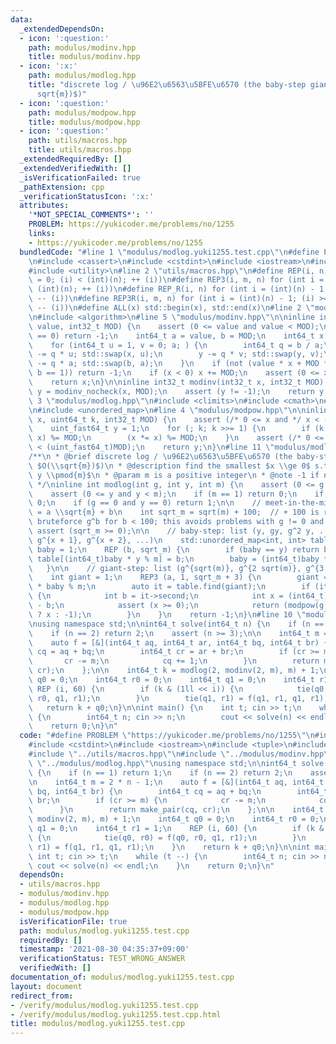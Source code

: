 ```yaml
---
data:
  _extendedDependsOn:
  - icon: ':question:'
    path: modulus/modinv.hpp
    title: modulus/modinv.hpp
  - icon: ':x:'
    path: modulus/modlog.hpp
    title: "discrete log / \u96E2\u6563\u5BFE\u6570 (the baby-step giant-step, $O(\\\
      sqrt{m})$)"
  - icon: ':question:'
    path: modulus/modpow.hpp
    title: modulus/modpow.hpp
  - icon: ':question:'
    path: utils/macros.hpp
    title: utils/macros.hpp
  _extendedRequiredBy: []
  _extendedVerifiedWith: []
  _isVerificationFailed: true
  _pathExtension: cpp
  _verificationStatusIcon: ':x:'
  attributes:
    '*NOT_SPECIAL_COMMENTS*': ''
    PROBLEM: https://yukicoder.me/problems/no/1255
    links:
    - https://yukicoder.me/problems/no/1255
  bundledCode: "#line 1 \"modulus/modlog.yuki1255.test.cpp\"\n#define PROBLEM \"https://yukicoder.me/problems/no/1255\"\
    \n#include <cassert>\n#include <cstdint>\n#include <iostream>\n#include <tuple>\n\
    #include <utility>\n#line 2 \"utils/macros.hpp\"\n#define REP(i, n) for (int i\
    \ = 0; (i) < (int)(n); ++ (i))\n#define REP3(i, m, n) for (int i = (m); (i) <\
    \ (int)(n); ++ (i))\n#define REP_R(i, n) for (int i = (int)(n) - 1; (i) >= 0;\
    \ -- (i))\n#define REP3R(i, m, n) for (int i = (int)(n) - 1; (i) >= (int)(m);\
    \ -- (i))\n#define ALL(x) std::begin(x), std::end(x)\n#line 2 \"modulus/modinv.hpp\"\
    \n#include <algorithm>\n#line 5 \"modulus/modinv.hpp\"\n\ninline int32_t modinv_nocheck(int32_t\
    \ value, int32_t MOD) {\n    assert (0 <= value and value < MOD);\n    if (value\
    \ == 0) return -1;\n    int64_t a = value, b = MOD;\n    int64_t x = 0, y = 1;\n\
    \    for (int64_t u = 1, v = 0; a; ) {\n        int64_t q = b / a;\n        x\
    \ -= q * u; std::swap(x, u);\n        y -= q * v; std::swap(y, v);\n        b\
    \ -= q * a; std::swap(b, a);\n    }\n    if (not (value * x + MOD * y == b and\
    \ b == 1)) return -1;\n    if (x < 0) x += MOD;\n    assert (0 <= x and x < MOD);\n\
    \    return x;\n}\n\ninline int32_t modinv(int32_t x, int32_t MOD) {\n    int32_t\
    \ y = modinv_nocheck(x, MOD);\n    assert (y != -1);\n    return y;\n}\n#line\
    \ 3 \"modulus/modlog.hpp\"\n#include <climits>\n#include <cmath>\n#line 6 \"modulus/modlog.hpp\"\
    \n#include <unordered_map>\n#line 4 \"modulus/modpow.hpp\"\n\ninline int32_t modpow(uint_fast64_t\
    \ x, uint64_t k, int32_t MOD) {\n    assert (/* 0 <= x and */ x < (uint_fast64_t)MOD);\n\
    \    uint_fast64_t y = 1;\n    for (; k; k >>= 1) {\n        if (k & 1) (y *=\
    \ x) %= MOD;\n        (x *= x) %= MOD;\n    }\n    assert (/* 0 <= y and */ y\
    \ < (uint_fast64_t)MOD);\n    return y;\n}\n#line 11 \"modulus/modlog.hpp\"\n\n\
    /**\n * @brief discrete log / \u96E2\u6563\u5BFE\u6570 (the baby-step giant-step,\
    \ $O(\\sqrt{m})$)\n * @description find the smallest $x \\ge 0$ s.t. $g^x \\equiv\
    \ y \\pmod{m}$\n * @param m is a positive integer\n * @note -1 if not found\n\
    \ */\ninline int modlog(int g, int y, int m) {\n    assert (0 <= g and g < m);\n\
    \    assert (0 <= y and y < m);\n    if (m == 1) return 0;\n    if (y == 1) return\
    \ 0;\n    if (g == 0 and y == 0) return 1;\n\n    // meet-in-the-middle; let x\
    \ = a \\sqrt{m} + b\n    int sqrt_m = sqrt(m) + 100;  // + 100 is required to\
    \ bruteforce g^b for b < 100; this avoids problems with g != 0 and y = 0\n   \
    \ assert (sqrt_m >= 0);\n\n    // baby-step: list (y, gy, g^2 y, ...) = (g^x,\
    \ g^{x + 1}, g^{x + 2}, ...)\n    std::unordered_map<int, int> table;\n    int\
    \ baby = 1;\n    REP (b, sqrt_m) {\n        if (baby == y) return b;\n       \
    \ table[(int64_t)baby * y % m] = b;\n        baby = (int64_t)baby * g % m;\n \
    \   }\n\n    // giant-step: list (g^{sqrt(m)}, g^{2 sqrt(m)}, g^{3 sqrt(m)}, ...)\n\
    \    int giant = 1;\n    REP3 (a, 1, sqrt_m + 3) {\n        giant = (int64_t)giant\
    \ * baby % m;\n        auto it = table.find(giant);\n        if (it != table.end())\
    \ {\n            int b = it->second;\n            int x = (int64_t)a * sqrt_m\
    \ - b;\n            assert (x >= 0);\n            return (modpow(g, x, m) == y\
    \ ? x : -1);\n        }\n    }\n    return -1;\n}\n#line 10 \"modulus/modlog.yuki1255.test.cpp\"\
    \nusing namespace std;\n\nint64_t solve(int64_t n) {\n    if (n == 1) return 1;\n\
    \    if (n == 2) return 2;\n    assert (n >= 3);\n\n    int64_t m = 2 * n - 1;\n\
    \    auto f = [&](int64_t aq, int64_t ar, int64_t bq, int64_t br) {\n        int64_t\
    \ cq = aq + bq;\n        int64_t cr = ar + br;\n        if (cr >= m) {\n     \
    \       cr -= m;\n            cq += 1;\n        }\n        return make_pair(cq,\
    \ cr);\n    };\n\n    int64_t k = modlog(2, modinv(2, m), m) + 1;\n    int64_t\
    \ q0 = 0;\n    int64_t r0 = 0;\n    int64_t q1 = 0;\n    int64_t r1 = 1;\n   \
    \ REP (i, 60) {\n        if (k & (1ll << i)) {\n            tie(q0, r0) = f(q0,\
    \ r0, q1, r1);\n        }\n        tie(q1, r1) = f(q1, r1, q1, r1);\n    }\n \
    \   return k + q0;\n}\n\nint main() {\n    int t; cin >> t;\n    while (t --)\
    \ {\n        int64_t n; cin >> n;\n        cout << solve(n) << endl;\n    }\n\
    \    return 0;\n}\n"
  code: "#define PROBLEM \"https://yukicoder.me/problems/no/1255\"\n#include <cassert>\n\
    #include <cstdint>\n#include <iostream>\n#include <tuple>\n#include <utility>\n\
    #include \"../utils/macros.hpp\"\n#include \"../modulus/modinv.hpp\"\n#include\
    \ \"../modulus/modlog.hpp\"\nusing namespace std;\n\nint64_t solve(int64_t n)\
    \ {\n    if (n == 1) return 1;\n    if (n == 2) return 2;\n    assert (n >= 3);\n\
    \n    int64_t m = 2 * n - 1;\n    auto f = [&](int64_t aq, int64_t ar, int64_t\
    \ bq, int64_t br) {\n        int64_t cq = aq + bq;\n        int64_t cr = ar +\
    \ br;\n        if (cr >= m) {\n            cr -= m;\n            cq += 1;\n  \
    \      }\n        return make_pair(cq, cr);\n    };\n\n    int64_t k = modlog(2,\
    \ modinv(2, m), m) + 1;\n    int64_t q0 = 0;\n    int64_t r0 = 0;\n    int64_t\
    \ q1 = 0;\n    int64_t r1 = 1;\n    REP (i, 60) {\n        if (k & (1ll << i))\
    \ {\n            tie(q0, r0) = f(q0, r0, q1, r1);\n        }\n        tie(q1,\
    \ r1) = f(q1, r1, q1, r1);\n    }\n    return k + q0;\n}\n\nint main() {\n   \
    \ int t; cin >> t;\n    while (t --) {\n        int64_t n; cin >> n;\n       \
    \ cout << solve(n) << endl;\n    }\n    return 0;\n}\n"
  dependsOn:
  - utils/macros.hpp
  - modulus/modinv.hpp
  - modulus/modlog.hpp
  - modulus/modpow.hpp
  isVerificationFile: true
  path: modulus/modlog.yuki1255.test.cpp
  requiredBy: []
  timestamp: '2021-08-30 04:35:37+09:00'
  verificationStatus: TEST_WRONG_ANSWER
  verifiedWith: []
documentation_of: modulus/modlog.yuki1255.test.cpp
layout: document
redirect_from:
- /verify/modulus/modlog.yuki1255.test.cpp
- /verify/modulus/modlog.yuki1255.test.cpp.html
title: modulus/modlog.yuki1255.test.cpp
---
```

